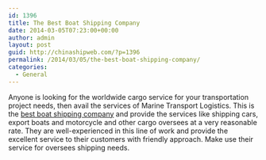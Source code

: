 ```yaml
---
id: 1396
title: The Best Boat Shipping Company
date: 2014-03-05T07:23:00+00:00
author: admin
layout: post
guid: http://chinashipweb.com/?p=1396
permalink: /2014/03/05/the-best-boat-shipping-company/
categories:
  - General
---
```

Anyone is looking for the worldwide cargo service for your transportation project needs, then avail the services of Marine Transport Logistics. This is the [best boat shipping company](http://www.mtlworld.com/ship-boats.php) and provide the services like shipping cars, export boats and motorcycle and other cargo oversees at a very reasonable rate. They are well-experienced in this line of work and provide the excellent service to their customers with friendly approach. Make use their service for oversees shipping needs.